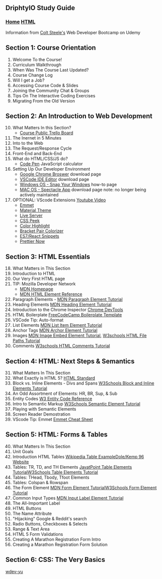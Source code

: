 ## DriphtyIO Study Guide

### [Home](https://driphtyio.github.io/wdev-steele/)   [HTML](https://driphtyio.github.io/wdev-steele/html.html) 

Information from [Colt Steele's](https://www.udemy.com/user/coltsteele/) Web Developer Bootcamp on Udemy
  
## Section 1: Course Orientation
  1. Welcome To the Course!
  2. Curriculum Walkthrough
  4. When Was The Course Last Updated?
  5. Course Change Log
  6. Will I get a Job?
  7. Accessing Course Code & Slides
  8. Joining the Community Chat & Groups
  9. Tips On The Interactive Coding Exercises
  10. Migrating From the Old Version

## Section 2: An Introduction to Web Development

  10. What Matters In this Section? 
      - [Course Public Trello Board](https://trello.com/b/0PVRE1XQ/web-developer-bootcamp) 
  11. The Inernet in 5 Minutes
  12. Into to the Web
  13. The Request/Response Cycle
  14. Front-End and Back-End
  15. What do HTML/CSS/JS do?
      - [Code Pen](https://codepen.io/giana/pen/GJMBEv) JavaScript calculator
  16. Setting Up Our Developer Environment
      - [Google Chrome Broswer](https://www.google.com/chrome/) download page
      - [VSCode IDE Editor](https://code.visualstudio.com/) download page
      - [Windows OS - Snap Your Windows](https://support.microsoft.com/en-us/windows/snap-your-windows-885a9b1e-a983-a3b1-16cd-c531795e6241#:~:text=Use%20Snap%20to%20arrange%20all,to%20once%20you%20drop%20it.) how-to page
      - [MAC OS - Spectacle App](https://www.spectacleapp.com/) download page note: no longer being actively maintained
  17. OPTIONAL: VScode Extensions [Youtube Video](https://www.youtube.com/watch?v=rH1RTwaAeGc&t=1s) 
      - [Emmet](https://code.visualstudio.com/docs/editor/emmet)
      - [Material Theme](https://marketplace.visualstudio.com/items?itemName=Equinusocio.vsc-material-theme)
      - [Live Server](https://marketplace.visualstudio.com/items?itemName=ritwickdey.LiveServer)
      - [CSS Peek](https://marketplace.visualstudio.com/items?itemName=pranaygp.vscode-css-peek)
      - [Color Highlight](https://marketplace.visualstudio.com/items?itemName=naumovs.color-highlight)
      - [Bracket Pair Colorizer](https://marketplace.visualstudio.com/items?itemName=CoenraadS.bracket-pair-colorizer)
      - [ES7/React Snippets](https://marketplace.visualstudio.com/items?itemName=dsznajder.es7-react-js-snippets)
      - [Prettier Now](https://marketplace.visualstudio.com/items?itemName=remimarsal.prettier-now)
        
## Section 3: HTML Essentials

  18. What Matters in This Section
  19. Introduction to HTML
  20. Our Very First HTML page
  21. TIP: Mozilla Developer Network
      - [MDN Homepage](https://developer.mozilla.org/en-US/)
      - [MDN HTML Element Reference](https://developer.mozilla.org/en-US/docs/Web/HTML/Element)
  22. Paragraph Elements - [MDN Paragraph Element Tutorial](https://developer.mozilla.org/en-US/docs/Web/HTML/Element/p)
  23. Heading Elements [MDN Heading Element Tutorial](https://developer.mozilla.org/en-US/docs/Web/HTML/Element/Heading_Elements)
  24. Introduction to the Chrome Inspector [Chrome DevTools](https://developer.chrome.com/docs/devtools/)
  25. HTML Boilerplate [FreeCodeCamp Boilerplate Template](https://www.freecodecamp.org/news/basic-html5-template-boilerplate-code-example/)
  26. VSCode Tip: Auto-format 
  27. List Elements [MDN List Item Element Tutorial](https://developer.mozilla.org/en-US/docs/Web/HTML/Element/li) 
  28. Anchor Tags [MDN Archor Element Tutorial](https://developer.mozilla.org/en-US/docs/Web/HTML/Element/a)
  29.  Images [MDN Image Embed Element Tutorial](https://developer.mozilla.org/en-US/docs/Web/HTML/Element/img), [W3schools HTML File Paths Tutorial](https://www.w3schools.com/html/html_filepaths.asp)
 30. Comments [W3schools HTML Comments Tutorial](https://www.w3schools.com/html/html_comments.asp)

## Section 4: HTML: Next Steps & Semantics
 31. What Matters In This Section
 32. What Exactly is HTML 5? [HTML Standard](https://html.spec.whatwg.org/)
 33. Block vs. Inline Elements - Divs and Spans [W3Schools Block and Inline Elements Tutorial](https://www.w3schools.com/html/html_blocks.asp)
 34. An Odd Assortment of Elements: HR, BR, Sup, & Sub 
 35. Entity Codes [W3 Entity Code Reference](https://dev.w3.org/html5/html-author/charref)
 36. Intro to Semantic Markup [W3Schools Semantic Element Tutorial](https://www.w3schools.com/html/html5_semantic_elements.asp)
 37. Playing with Semantic Elements
 38. Screen Reader Demostration 
 39. VScode Tip: Emmet [Emmet Cheat Sheet](https://docs.emmet.io/cheat-sheet/)

## Section 5: HTML: Forms & Tables
 40. What Matters In This Section
 41. Unit Goals
 42. Introduction HTML Tables [Wikipedia Table Example](https://en.wikipedia.org/wiki/List_of_largest_cities#List)[Dole/Kemp 96 Website](http://www.dolekemp96.org/main.htm)
 43. Tables: TR, TD, and TH Elements [JavatPoint Table Elements Tutorial](https://www.javatpoint.com/html-table)[W3Schools Table Elements Tutorial](https://www.w3schools.com/tags/tag_table.asp)
 44. Tables: THead, Tbody, Tfoot Elements
 45. Tables: Colspan & Rowspan
 46. The Form Element [MDN Form Element Tutorial](https://developer.mozilla.org/en-US/docs/Web/HTML/Element/form)[W3Schools Form Element Tutorial](https://www.w3schools.com/html/html_form_elements.asp)
 47. Common Input Types [MDN Input Label Element Tutorial](https://developer.mozilla.org/en-US/docs/Web/HTML/Element/label)
 48. The All-Important Label
 49. HTML Buttons
 50. The Name Attribute
 51. "Hijacking" Google & Reddit's search
 52. Radio Buttons, Checkboxes & Selects
 53. Range & Text Area
 54. HTML 5 Form Validations
 55. Creating A Marathon Registration Form Intro
 56. Creating a Marathon Registration Form Solution

## Section 6: CSS: The Very Basics

[wdev-yu](https://driphtyio.github.io/wdev-yu/)
